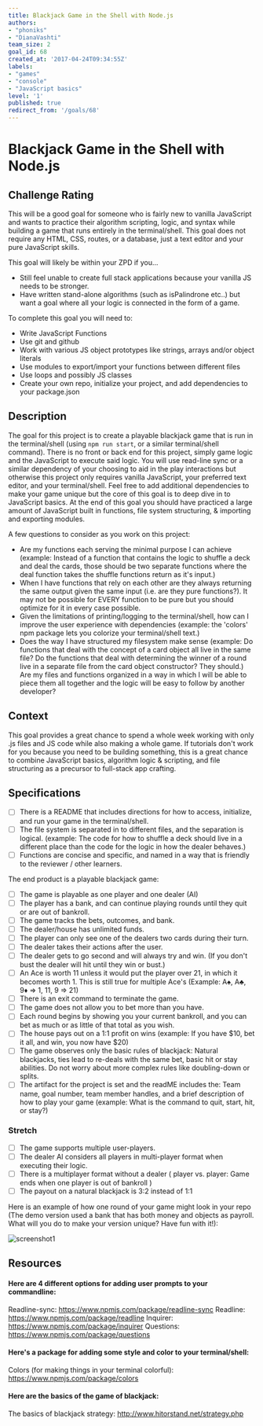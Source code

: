 ```yaml
---
title: Blackjack Game in the Shell with Node.js
authors:
- "phoniks"
- "DianaVashti"
team_size: 2
goal_id: 68
created_at: '2017-04-24T09:34:55Z'
labels:
- "games"
- "console"
- "JavaScript basics"
level: '1'
published: true
redirect_from: '/goals/68'
---
```


# Blackjack Game in the Shell with Node.js

## Challenge Rating

This will be a good goal for someone who is fairly new to vanilla JavaScript and wants to practice their algorithm scripting, logic, and syntax while building a game that runs entirely in the terminal/shell. This goal does not require any HTML, CSS, routes, or a database, just a text editor and your pure JavaScript skills.

This goal will likely be within your ZPD if you...

- Still feel unable to create full stack applications because your vanilla JS needs to be stronger.
- Have written stand-alone algorithms (such as isPalindrone etc..) but want a goal where all your logic is connected in the form of a game.

To complete this goal you will need to:
- Write JavaScript Functions
- Use git and github
- Work with various JS object prototypes like strings, arrays and/or object literals
- Use modules to export/import your functions between different files
- Use loops and possibly JS classes
- Create your own repo, initialize your project, and add dependencies to your package.json


## Description

The goal for this project is to create a playable blackjack game that is run in the terminal/shell (using `npm run start`, or a similar terminal/shell command). There is no front or back end for this project, simply game logic and the JavaScript to execute said logic. You will use read-line sync or a similar dependency of your choosing to aid in the play interactions but otherwise this project only requires vanilla JavaScript, your preferred text editor, and your terminal/shell. Feel free to add additional dependencies to make your game unique but the core of this goal is to deep dive in to JavaScript basics. At the end of this goal you should have practiced a large amount of JavaScript built in functions, file system structuring, & importing and exporting modules.

A few questions to consider as you work on this project:
- Are my functions each serving the minimal purpose I can achieve (example: Instead of a function that contains the logic to shuffle a deck and deal the cards, those should be two separate functions where the deal function takes the shuffle functions return as it's input.)
- When I have functions that rely on each other are they always returning the same output given the same input (i.e. are they pure functions?). It may not be possible for EVERY function to be pure but you should optimize for it in every case possible.
- Given the limitations of printing/logging to the terminal/shell, how can I improve the user experience with dependencies (example: the 'colors' npm package lets you colorize your terminal/shell text.)
- Does the way I have structured my filesystem make sense (example: Do functions that deal with the concept of a card object all live in the same file? Do the functions that deal with determining the winner of a round live in a separate file from the card object constructor? They should.) Are my files and functions organized in a way in which I will be able to piece them all together and the logic will be easy to follow by another developer?

## Context

This goal provides a great chance to spend a whole week working with only .js files and JS code while also making a whole game. If tutorials don't work for you because you need to be building something, this is a great chance to combine JavaScript basics, algorithm logic & scripting, and file structuring as a precursor to full-stack app crafting.

## Specifications

- [ ] There is a README that includes directions for how to access, initialize, and run your game in the terminal/shell.
- [ ] The file system is separated in to different files, and the separation is logical. (example: The code for how to shuffle a deck should live in a different place than the code for the logic in how the dealer behaves.)
- [ ] Functions are concise and specific, and named in a way that is friendly to the reviewer / other learners.

The end product is a playable blackjack game:
- [ ] The game is playable as one player and one dealer (AI)
- [ ] The player has a bank, and can continue playing rounds until they quit or are out of bankroll.
- [ ] The game tracks the bets, outcomes, and bank.
- [ ] The dealer/house has unlimited funds.
- [ ] The player can only see one of the dealers two cards during their turn.
- [ ] The dealer takes their actions after the user.
- [ ] The dealer gets to go second and will always try and win. (If you don't bust the dealer will hit until they win or bust.)
- [ ] An Ace is worth 11 unless it would put the player over 21, in which it becomes worth 1. This is still true for multiple Ace's (Example: A♠︎, A♣️, 9♦️ => 1, 11, 9 => 21)
- [ ] There is an exit command to terminate the game.
- [ ] The game does not allow you to bet more than you have.
- [ ] Each round begins by showing you your current bankroll, and you can bet as much or as little of that total as you wish.
- [ ] The house pays out on a 1:1 profit on wins (example: If you have $10, bet it all, and win, you now have $20)
- [ ] The game observes only the basic rules of blackjack: Natural blackjacks, ties lead to re-deals with the same bet, basic hit or stay abilities. Do not worry about more complex rules like doubling-down or splits.
- [ ] The artifact for the project is set and the readME includes the: Team name, goal number, team member handles, and a brief description of how to play your game (example: What is the command to quit, start, hit, or stay?)

### Stretch
- [ ] The game supports multiple user-players.
- [ ] The dealer AI considers all players in multi-player format when executing their logic.
- [ ] There is a multiplayer format without a dealer ( player vs. player: Game ends when one player is out of bankroll )
- [ ] The payout on a natural blackjack is 3:2 instead of 1:1

Here is an example of how one round of your game might look in your repo (The demo version used a bank that has both money and objects as payroll. What will you do to make your version unique? Have fun with it!):

![screenshot1](https://cloud.githubusercontent.com/assets/19767738/25509217/2ddaa572-2b6c-11e7-8001-3a4412d3b093.png)

## Resources
#### Here are 4 different options for adding user prompts to your commandline:
Readline-sync: https://www.npmjs.com/package/readline-sync
Readline: https://www.npmjs.com/package/readline
Inquirer: https://www.npmjs.com/package/inquirer
Questions: https://www.npmjs.com/package/questions

#### Here's a package for adding some style and color to your terminal/shell:
Colors (for making things in your terminal colorful): https://www.npmjs.com/package/colors

#### Here are the basics of the game of blackjack:
The basics of blackjack strategy: http://www.hitorstand.net/strategy.php
